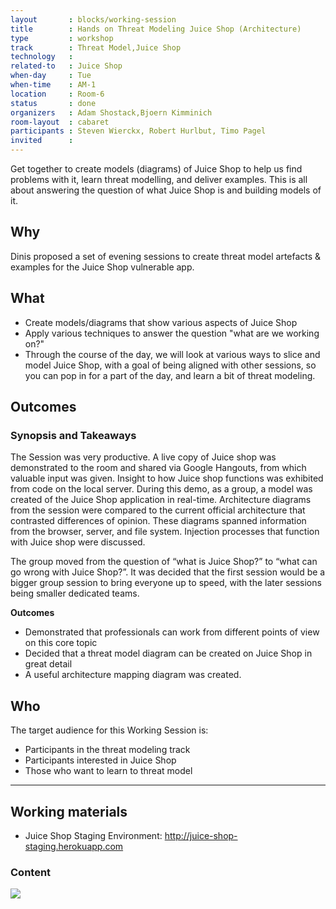 ```yaml
---
layout       : blocks/working-session
title        : Hands on Threat Modeling Juice Shop (Architecture)
type         : workshop
track        : Threat Model,Juice Shop
technology   :
related-to   : Juice Shop
when-day     : Tue
when-time    : AM-1
location     : Room-6
status       : done
organizers   : Adam Shostack,Bjoern Kimminich
room-layout  : cabaret
participants : Steven Wierckx, Robert Hurlbut, Timo Pagel
invited      :
---
```


Get together to create models (diagrams) of Juice Shop to help us find problems with it, learn threat modelling, and deliver examples.  This is all about answering the question of what Juice Shop is and building models of it.

## Why

Dinis proposed a set of evening sessions to create threat model artefacts & examples for the Juice Shop vulnerable app.

## What

- Create models/diagrams that show various aspects of Juice Shop 
- Apply various techniques to answer the question "what are we working on?"
- Through the course of the day, we will look at various ways to slice and model Juice Shop, with a goal of being aligned with other sessions, so you can pop in for a part of the day, and learn a bit of threat modeling.

## Outcomes

### Synopsis and Takeaways

The Session was very productive. A live copy of Juice shop was demonstrated to the room and shared via Google Hangouts, from which valuable input was given. Insight to how Juice shop functions was exhibited from code on the local server. During this demo, as a group, a model was created of the Juice Shop application in real-time.
Architecture diagrams from the session were compared to the current official architecture that contrasted differences of opinion. These diagrams spanned information from the browser, server, and file system. Injection processes that function with Juice shop were discussed. 
 
The group moved from the question of “what is Juice Shop?” to “what can go wrong with Juice Shop?”.  It was decided that the first session would be a bigger group session to bring everyone up to speed, with the later sessions being smaller dedicated teams. 

**Outcomes** 

- Demonstrated that professionals can work from different points of view on this core topic 
- Decided that a threat model diagram can be created on Juice Shop in great detail
- A useful architecture mapping diagram was created. 

## Who

The target audience for this Working Session is:

- Participants in the threat modeling track
- Participants interested in Juice Shop
- Those who want to learn to threat model

--- 

## Working materials

* Juice Shop Staging Environment: <http://juice-shop-staging.herokuapp.com>

### Content

[![](https://raw.githubusercontent.com/OWASP/owasp-summit-2017/master/Working-Sessions/Threat-Model/whiteboard-photos/AM-1-Picture-1.jpg)](https://raw.githubusercontent.com/OWASP/owasp-summit-2017/master/Working-Sessions/Threat-Model/whiteboard-photos/AM-1-Picture-1.jpg)
